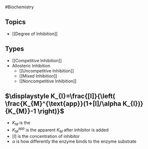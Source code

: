 #Biochemistry 
## Topics
* [[Degree of Inhibition]]
## Types
* [[Competitive Inhibition]]
* Allosteric Inhibition
	* [[Uncompetitive Inhibition]]
	* [[Mixed Inhibition]]
	* [[Noncompetitive Inhibition]]
## $\displaystyle K_{I}=\frac{[I]}{\left( \frac{K_{M}^{\text{app}}(1+[I]/\alpha K_{I})}{K_{M}}-1 \right)}$
* $\displaystyle K_{M}$ is the 
* $\displaystyle K_{M}^{\text{app}}$ is the apparent $\displaystyle K_{M}$ after inhibitor is added
* $\displaystyle [I]$ is the concentration of inhibitor
* $\displaystyle \alpha$ is how differently the enzyme binds to the enzyme substrate 